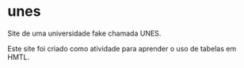 # unes
Site de uma universidade fake chamada UNES.

Este site foi criado como atividade para aprender o uso de tabelas em HMTL.
